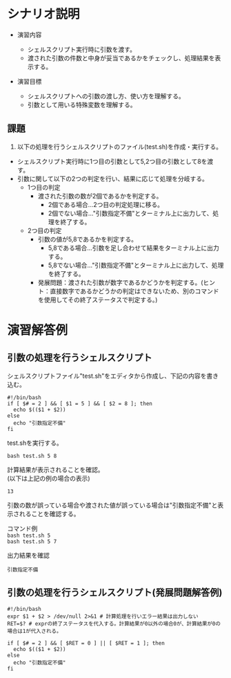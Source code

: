 # シナリオ説明
- 演習内容
  - シェルスクリプト実行時に引数を渡す。
  - 渡された引数の件数と中身が妥当であるかをチェックし、処理結果を表示する。

- 演習目標
  - シェルスクリプトへの引数の渡し方、使い方を理解する。
  - 引数として用いる特殊変数を理解する。


## 課題

1) 以下の処理を行うシェルスクリプトのファイル(test.sh)を作成・実行する。  
  - シェルスクリプト実行時に1つ目の引数として5,2つ目の引数として8を渡す。
  - 引数に関して以下の2つの判定を行い、結果に応じて処理を分岐する。
    - 1つ目の判定
      - 渡された引数の数が2個であるかを判定する。
        - 2個である場合…2つ目の判定処理に移る。
        - 2個でない場合…"引数指定不備"とターミナル上に出力して、処理を終了する。
    - 2つ目の判定
      - 引数の値が5,8であるかを判定する。
        - 5,8である場合…引数を足し合わせて結果をターミナル上に出力する。
        - 5,8でない場合…"引数指定不備"とターミナル上に出力して、処理を終了する。
      - 発展問題：渡された引数が数字であるかどうかを判定する。(ヒント：直接数字であるかどうかの判定はできないため、別のコマンドを使用してその終了ステータスで判定する。)

# 演習解答例  
## 引数の処理を行うシェルスクリプト  
シェルスクリプトファイル"test.sh"をエディタから作成し、下記の内容を書き込む。  

```
#!/bin/bash
if [ $# = 2 ] && [ $1 = 5 ] && [ $2 = 8 ]; then
  echo $(($1 + $2))
else
  echo "引数指定不備"
fi
```

test.shを実行する。  

`bash test.sh 5 8`

計算結果が表示されることを確認。  
(以下は上記の例の場合の表示)

```
13
```

引数の数が誤っている場合や渡された値が誤っている場合は"引数指定不備"と表示されることを確認する。

コマンド例  
`bash test.sh 5`  
`bash test.sh 5 7`  

出力結果を確認  

```
引数指定不備
```


## 引数の処理を行うシェルスクリプト(発展問題解答例)  

```
#!/bin/bash
expr $1 + $2 > /dev/null 2>&1 # 計算処理を行いエラー結果は出力しない
RET=$? # exprの終了ステータスを代入する。計算結果が0以外の場合0が、計算結果が0の場合は1が代入される。

if [ $# = 2 ] && [ $RET = 0 ] || [ $RET = 1 ]; then
  echo $(($1 + $2))
else
  echo "引数指定不備"
fi
```

